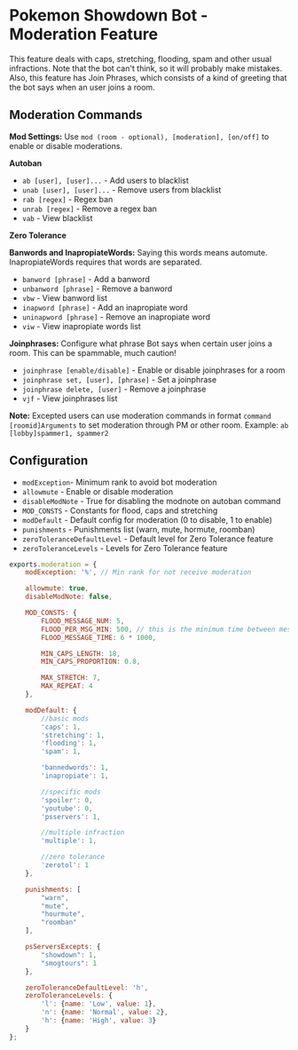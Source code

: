 ﻿Pokemon Showdown Bot - Moderation Feature
====================

This feature deals with caps, stretching, flooding, spam and other usual infractions. Note that the bot can't think, so it will probably make mistakes. Also, this feature has Join Phrases, which consists of a kind of greeting that the bot says when an user joins a room.

Moderation Commands
------------

**Mod Settings:** Use `mod (room - optional), [moderation], [on/off]` to enable or disable moderations.

**Autoban**
 - `ab [user], [user]...` - Add users to blacklist
 - `unab [user], [user]...` - Remove users from blacklist
 - `rab [regex]` - Regex ban
 - `unrab [regex]` - Remove a regex ban
 - `vab` - View blacklist

**Zero Tolerance**

**Banwords and InapropiateWords:** Saying this words means automute. InapropiateWords requires that words are separated.
 - `banword [phrase]` - Add a banword
 - `unbanword [phrase]` - Remove a banword
 - `vbw` - View banword list
 - `inapword [phrase]` - Add an inapropiate word
 - `uninapword [phrase]` - Remove an inapropiate word
 - `viw` - View inapropiate words list

**Joinphrases:** Configure what phrase Bot says when certain user joins a room. This can be spammable, much caution!
 - `joinphrase [enable/disable]` - Enable or disable joinphrases for a room
 - `joinphrase set, [user], [phrase]` - Set a joinphrase
 - `joinphrase delete, [user]` - Remove a joinphrase
 - `vjf` - View joinphrases list
 
**Note:** Excepted users can use moderation commands in format `command [roomid]Arguments` to set moderation through PM or other room. Example: `ab [lobby]spammer1, spammer2`

Configuration
------------

 - `modException`- Minimum rank to avoid bot moderation
 - `allowmute` - Enable or disable moderation
 - `disableModNote` - True for disabling the modnote on autoban command
 - `MOD_CONSTS` - Constants for flood, caps and stretching
 - `modDefault` - Default config for moderation (0 to disable, 1 to enable)
 - `punishments` - Punishments list (warn, mute, hormute, roomban)
 - `zeroToleranceDefaultLevel` - Default level for Zero Tolerance feature
 - `zeroToleranceLevels` - Levels for Zero Tolerance feature

```js
exports.moderation = {
	modException: '%', // Min rank for not receive moderation

	allowmute: true,
	disableModNote: false,

	MOD_CONSTS: {
		FLOOD_MESSAGE_NUM: 5,
		FLOOD_PER_MSG_MIN: 500, // this is the minimum time between messages for legitimate spam. It's used to determine what "flooding" is caused by lag
		FLOOD_MESSAGE_TIME: 6 * 1000,

		MIN_CAPS_LENGTH: 18,
		MIN_CAPS_PROPORTION: 0.8,

		MAX_STRETCH: 7,
		MAX_REPEAT: 4
	},

	modDefault: {
		//basic mods
		'caps': 1,
		'stretching': 1,
		'flooding': 1,
		'spam': 1,

		'bannedwords': 1,
		'inapropiate': 1,

		//specific mods
		'spoiler': 0,
		'youtube': 0,
		'psservers': 1,

		//multiple infraction
		'multiple': 1,

		//zero tolerance
		'zerotol': 1
	},

	punishments: [
		"warn",
		"mute",
		"hourmute",
		"roomban"
	],

	psServersExcepts: {
		"showdown": 1,
		"smogtours": 1
	},

	zeroToleranceDefaultLevel: 'h',
	zeroToleranceLevels: {
		'l': {name: 'Low', value: 1},
		'n': {name: 'Normal', value: 2},
		'h': {name: 'High', value: 3}
	}
};
```
